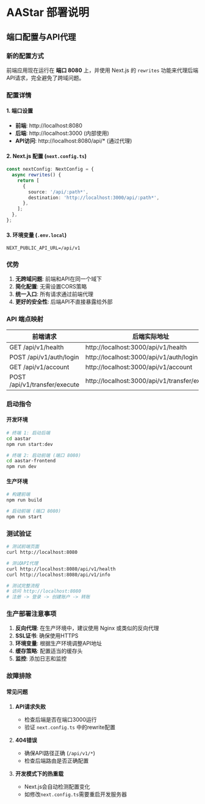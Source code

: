 # AAStar 部署说明

## 端口配置与API代理

### 新的配置方式

前端应用现在运行在 **端口 8080** 上，并使用 Next.js 的 `rewrites` 功能来代理后端API请求，完全避免了跨域问题。

### 配置详情

#### 1. 端口设置
- **前端**: http://localhost:8080
- **后端**: http://localhost:3000 (内部使用)
- **API访问**: http://localhost:8080/api/* (通过代理)

#### 2. Next.js 配置 (`next.config.ts`)
```typescript
const nextConfig: NextConfig = {
  async rewrites() {
    return [
      {
        source: '/api/:path*',
        destination: 'http://localhost:3000/api/:path*',
      },
    ];
  },
};
```

#### 3. 环境变量 (`.env.local`)
```env
NEXT_PUBLIC_API_URL=/api/v1
```

### 优势

1. **无跨域问题**: 前端和API在同一个域下
2. **简化配置**: 无需设置CORS策略
3. **统一入口**: 所有请求通过前端代理
4. **更好的安全性**: 后端API不直接暴露给外部

### API 端点映射

| 前端请求                    | 后端实际地址                           |
|---------------------------|-------------------------------------|
| GET /api/v1/health        | http://localhost:3000/api/v1/health |
| POST /api/v1/auth/login   | http://localhost:3000/api/v1/auth/login |
| GET /api/v1/account       | http://localhost:3000/api/v1/account |
| POST /api/v1/transfer/execute | http://localhost:3000/api/v1/transfer/execute |

### 启动指令

#### 开发环境
```bash
# 终端 1: 启动后端
cd aastar
npm run start:dev

# 终端 2: 启动前端 (端口 8080)
cd aastar-frontend
npm run dev
```

#### 生产环境
```bash
# 构建前端
npm run build

# 启动前端 (端口 8080)
npm run start
```

### 测试验证

```bash
# 测试前端页面
curl http://localhost:8080

# 测试API代理
curl http://localhost:8080/api/v1/health
curl http://localhost:8080/api/v1/info

# 测试完整流程
# 访问 http://localhost:8080
# 注册 -> 登录 -> 创建账户 -> 转账
```

### 生产部署注意事项

1. **反向代理**: 在生产环境中，建议使用 Nginx 或类似的反向代理
2. **SSL证书**: 确保使用HTTPS
3. **环境变量**: 根据生产环境调整API地址
4. **缓存策略**: 配置适当的缓存头
5. **监控**: 添加日志和监控

### 故障排除

#### 常见问题

1. **API请求失败**
   - 检查后端是否在端口3000运行
   - 验证 `next.config.ts` 中的rewrite配置

2. **404错误**
   - 确保API路径正确 (`/api/v1/*`)
   - 检查后端路由是否正确配置

3. **开发模式下的热重载**
   - Next.js会自动检测配置变化
   - 如修改`next.config.ts`需要重启开发服务器